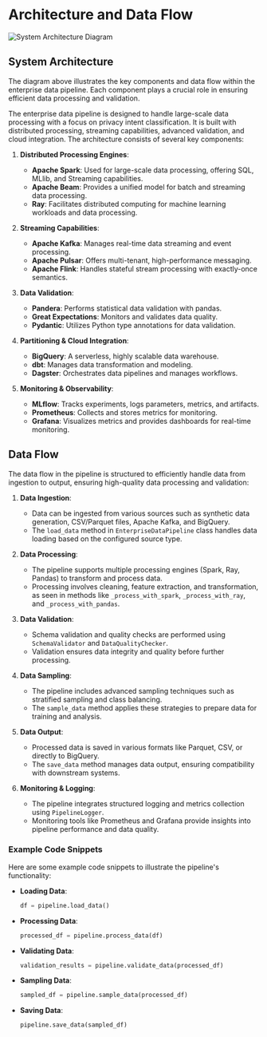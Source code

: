 # Architecture and Data Flow

![System Architecture Diagram](data-pipeline/enterprise-documentation/images/system_architecture.png)

## System Architecture

The diagram above illustrates the key components and data flow within the enterprise data pipeline. Each component plays a crucial role in ensuring efficient data processing and validation.

The enterprise data pipeline is designed to handle large-scale data processing with a focus on privacy intent classification. It is built with distributed processing, streaming capabilities, advanced validation, and cloud integration. The architecture consists of several key components:

1. **Distributed Processing Engines**:
   - **Apache Spark**: Used for large-scale data processing, offering SQL, MLlib, and Streaming capabilities.
   - **Apache Beam**: Provides a unified model for batch and streaming data processing.
   - **Ray**: Facilitates distributed computing for machine learning workloads and data processing.

2. **Streaming Capabilities**:
   - **Apache Kafka**: Manages real-time data streaming and event processing.
   - **Apache Pulsar**: Offers multi-tenant, high-performance messaging.
   - **Apache Flink**: Handles stateful stream processing with exactly-once semantics.

3. **Data Validation**:
   - **Pandera**: Performs statistical data validation with pandas.
   - **Great Expectations**: Monitors and validates data quality.
   - **Pydantic**: Utilizes Python type annotations for data validation.

4. **Partitioning & Cloud Integration**:
   - **BigQuery**: A serverless, highly scalable data warehouse.
   - **dbt**: Manages data transformation and modeling.
   - **Dagster**: Orchestrates data pipelines and manages workflows.

5. **Monitoring & Observability**:
   - **MLflow**: Tracks experiments, logs parameters, metrics, and artifacts.
   - **Prometheus**: Collects and stores metrics for monitoring.
   - **Grafana**: Visualizes metrics and provides dashboards for real-time monitoring.

## Data Flow

The data flow in the pipeline is structured to efficiently handle data from ingestion to output, ensuring high-quality data processing and validation:

1. **Data Ingestion**:
   - Data can be ingested from various sources such as synthetic data generation, CSV/Parquet files, Apache Kafka, and BigQuery.
   - The `load_data` method in `EnterpriseDataPipeline` class handles data loading based on the configured source type.

2. **Data Processing**:
   - The pipeline supports multiple processing engines (Spark, Ray, Pandas) to transform and process data.
   - Processing involves cleaning, feature extraction, and transformation, as seen in methods like `_process_with_spark`, `_process_with_ray`, and `_process_with_pandas`.

3. **Data Validation**:
   - Schema validation and quality checks are performed using `SchemaValidator` and `DataQualityChecker`.
   - Validation ensures data integrity and quality before further processing.

4. **Data Sampling**:
   - The pipeline includes advanced sampling techniques such as stratified sampling and class balancing.
   - The `sample_data` method applies these strategies to prepare data for training and analysis.

5. **Data Output**:
   - Processed data is saved in various formats like Parquet, CSV, or directly to BigQuery.
   - The `save_data` method manages data output, ensuring compatibility with downstream systems.

6. **Monitoring & Logging**:
   - The pipeline integrates structured logging and metrics collection using `PipelineLogger`.
   - Monitoring tools like Prometheus and Grafana provide insights into pipeline performance and data quality.

### Example Code Snippets

Here are some example code snippets to illustrate the pipeline's functionality:

- **Loading Data**:
  ```python
  df = pipeline.load_data()
  ```

- **Processing Data**:
  ```python
  processed_df = pipeline.process_data(df)
  ```

- **Validating Data**:
  ```python
  validation_results = pipeline.validate_data(processed_df)
  ```

- **Sampling Data**:
  ```python
  sampled_df = pipeline.sample_data(processed_df)
  ```

- **Saving Data**:
  ```python
  pipeline.save_data(sampled_df)
  ```

 
